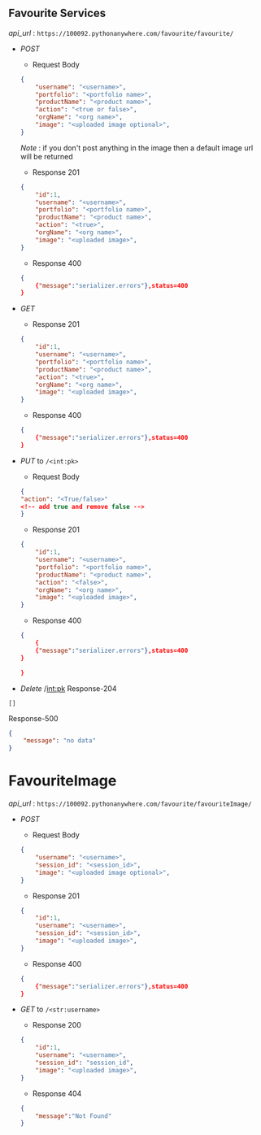 ## Favourite Services
*api_url* : `https://100092.pythonanywhere.com/favourite/favourite/`

- *POST*

    - Request Body

    ```json
    {
        "username": "<username>",
        "portfolio": "<portfolio name>",
        "productName": "<product name>",
        "action": "<true or false>",
        "orgName": "<org name>",
        "image": "<uploaded image optional>",
    }

    ```
    *Note* : if you don't post anything in the image then a default image url will be returned

    - Response 201

    ```json
    {
        "id":1,
        "username": "<username>",
        "portfolio": "<portfolio name>",
        "productName": "<product name>",
        "action": "<true>",
        "orgName": "<org name>",
        "image": "<uploaded image>",
    }
    ```
    - Response 400

    ```json
    {
        {"message":"serializer.errors"},status=400
    }
    ```
- *GET*

    - Response 201

    ```json
    {
        "id":1,
        "username": "<username>",
        "portfolio": "<portfolio name>",
        "productName": "<product name>",
        "action": "<true>",
        "orgName": "<org name>",
        "image": "<uploaded image>",
    }
    ```

    - Response 400

    ```json
    {
        {"message":"serializer.errors"},status=400
    }
    ```
- *PUT* to `/<int:pk>`
    - Request Body

    ```json
    {
    "action": "<True/false>"
    <!-- add true and remove false -->
    }
    ```

    - Response 201

    ```json
    {
        "id":1,
        "username": "<username>",
        "portfolio": "<portfolio name>",
        "productName": "<product name>",
        "action": "<false>",
        "orgName": "<org name>",
        "image": "<uploaded image>",
    }
    ```

    - Response 400

    ```json
    {
        {
        {"message":"serializer.errors"},status=400
    }

    }
    ```
- *Delete* /<int:pk>
Response-204
```
[]
```
Response-500
```json
{
    "message": "no data"
}
```

# FavouriteImage
*api_url* : `https://100092.pythonanywhere.com/favourite/favouriteImage/`

- *POST*

    - Request Body

    ```json
    {
        "username": "<username>",
        "session_id": "<session_id>",
        "image": "<uploaded image optional>",
    }

    ```

    - Response 201

    ```json
    {
        "id":1,
        "username": "<username>",
        "session_id": "<session_id>",
        "image": "<uploaded image>",
    }
    ```
    - Response 400

    ```json
    {
        {"message":"serializer.errors"},status=400
    }
    ```

- *GET* to `/<str:username>`

    - Response 200

    ```json
    {
        "id":1,
        "username": "<username>",
        "session_id": "session_id",
        "image": "<uploaded image>",
    }
    ```

    - Response 404

    ```json
    {
        "message":"Not Found"
    }
    ```
